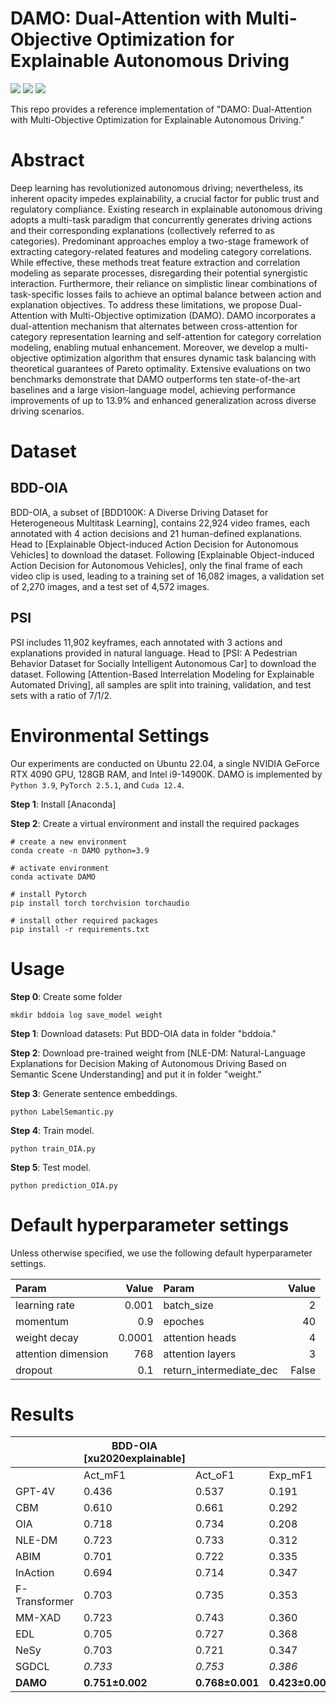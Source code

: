 # DAMO: Dual-Attention with Multi-Objective Optimization for Explainable Autonomous Driving

![](https://img.shields.io/badge/python-3.9-green)
![](https://img.shields.io/badge/torch-2.5.1-green)
![](https://img.shields.io/badge/cudatoolkit-12.4-green)

This repo provides a reference implementation of "DAMO: Dual-Attention with Multi-Objective Optimization for Explainable Autonomous Driving."

# Abstract
Deep learning has revolutionized autonomous driving; nevertheless, its inherent opacity impedes explainability, a crucial factor for public trust and regulatory compliance. Existing research in explainable autonomous driving adopts a multi-task paradigm that concurrently generates driving actions and their corresponding explanations (collectively referred to as categories). Predominant approaches employ a two-stage framework of extracting category-related features and modeling category correlations. While effective, these methods treat feature extraction and correlation modeling as separate processes, disregarding their potential synergistic interaction. Furthermore, their reliance on simplistic linear combinations of task-specific losses fails to achieve an optimal balance between action and explanation objectives. To address these limitations, we propose Dual-Attention with Multi-Objective optimization (DAMO). DAMO incorporates a dual-attention mechanism that alternates between cross-attention for category representation learning and self-attention for category correlation modeling, enabling mutual enhancement. Moreover, we develop a multi-objective optimization algorithm that ensures dynamic task balancing with theoretical guarantees of Pareto optimality. Extensive evaluations on two benchmarks demonstrate that DAMO outperforms ten state-of-the-art baselines and a large vision-language model, achieving performance improvements of up to 13.9% and enhanced generalization across diverse driving scenarios.

# Dataset
## BDD-OIA
BDD-OIA, a subset of [BDD100K: A Diverse Driving Dataset for Heterogeneous Multitask Learning], contains 22,924 video frames, each annotated with 4 action decisions and 21 human-defined explanations. Head to [Explainable Object-induced Action Decision for Autonomous Vehicles] to download the dataset. Following [Explainable Object-induced Action Decision for Autonomous Vehicles], only the final frame of each video clip is used, leading to a training set of 16,082 images, a validation set of 2,270 images, and a test set of 4,572 images.
## PSI
PSI includes 11,902 keyframes, each annotated with 3 actions and explanations provided in natural language. Head to [PSI: A Pedestrian Behavior Dataset for Socially Intelligent Autonomous Car] to download the dataset. Following [Attention-Based Interrelation Modeling for Explainable Automated Driving], all samples are split into training, validation, and test sets with a ratio of 7/1/2.

# Environmental Settings
Our experiments are conducted on Ubuntu 22.04, a single NVIDIA GeForce RTX 4090 GPU, 128GB RAM, and Intel i9-14900K. DAMO is implemented by `Python 3.9`, `PyTorch 2.5.1`, and `Cuda 12.4`.

**Step 1**: Install [Anaconda]  

**Step 2**: Create a virtual environment and install the required packages
```shell
# create a new environment
conda create -n DAMO python=3.9

# activate environment
conda activate DAMO

# install Pytorch
pip install torch torchvision torchaudio

# install other required packages
pip install -r requirements.txt
```

# Usage
**Step 0**: Create some folder
```shell
mkdir bddoia log save_model weight
```

**Step 1**: Download datasets: Put BDD-OIA data in folder "bddoia."

**Step 2**: Download pre-trained weight from [NLE-DM: Natural-Language Explanations for Decision Making of Autonomous Driving Based on Semantic Scene Understanding] and put it in folder "weight."

**Step 3**: Generate sentence embeddings.
```shell
python LabelSemantic.py
```

**Step 4**: Train model.
```shell
python train_OIA.py
```

**Step 5**: Test model.
```shell
python prediction_OIA.py
```

# Default hyperparameter settings

Unless otherwise specified, we use the following default hyperparameter settings.

Param|Value|Param|Value
:---|---:|:---|---:
learning rate|0.001|batch_size|2
momentum|0.9|epoches|40
weight decay|0.0001|attention heads|4
attention dimension|768|attention layers|3
dropout|0.1|return_intermediate_dec|False

# Results
| | BDD-OIA [xu2020explainable] | | | | PSI [chen2021psi] | | | |
|----------------|---------|---------|----------|----------|-----------|-----------|----------|----------|
| | Act_mF1 | Act_oF1 | Exp_mF1 | Exp_oF1 | Act_mAcc | Act_oAcc | Exp_mF1 | Exp_oF1 |
| GPT-4V | 0.436 | 0.537 | 0.191 | 0.284 | 0.577 | 0.618 | 0.127 | 0.143 |
| CBM | 0.610 | 0.661 | 0.292 | 0.412 | 0.626 | 0.651 | 0.127 | 0.192 |
| OIA | 0.718 | 0.734 | 0.208 | 0.422 | 0.593 | 0.643 | 0.110 | 0.189 |
| NLE-DM | 0.723 | 0.733 | 0.312 | 0.517 | 0.732 | 0.747 | 0.209 | 0.274 |
| ABIM | 0.701 | 0.722 | 0.335 | 0.537 | 0.699 | 0.712 | 0.191 | 0.278 |
| InAction | 0.694 | 0.714 | 0.347 | 0.565 | 0.722 | 0.734 | 0.223 | 0.285 |
| F-Transformer | 0.703 | 0.735 | 0.353 | 0.538 | 0.736 | 0.743 | 0.268 | 0.303 |
| MM-XAD | 0.723 | 0.743 | 0.360 | 0.535 | 0.741 | 0.747 | 0.270 | 0.325 |
| EDL | 0.705 | 0.727 | 0.368 | 0.581 | 0.712 | 0.726 | 0.253 | 0.274 |
| NeSy | 0.703 | 0.721 | 0.347 | 0.481 | 0.716 | 0.730 | 0.281 | 0.334 |
| SGDCL | _0.733_ | _0.753_ | _0.386_ | _0.582_ | _0.764_ | _0.770_ | _0.309_ | _0.347_ |
| **DAMO** | **0.751±0.002** | **0.768±0.001** | **0.423±0.002** | **0.614±0.002** | **0.779±0.001** | **0.788±0.001** | **0.352±0.002** | **0.393±0.003** |